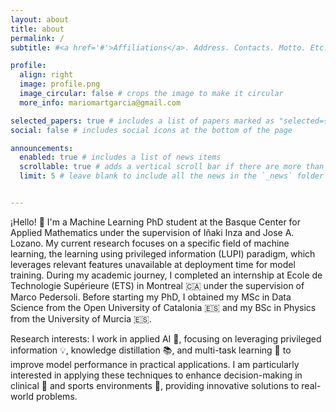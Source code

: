 ```yaml
---
layout: about
title: about
permalink: /
subtitle: #<a href='#'>Affiliations</a>. Address. Contacts. Motto. Etc.

profile:
  align: right
  image: profile.png
  image_circular: false # crops the image to make it circular
  more_info: mariomartgarcia@gmail.com

selected_papers: true # includes a list of papers marked as "selected={true}"
social: false # includes social icons at the bottom of the page

announcements:
  enabled: true # includes a list of news items
  scrollable: true # adds a vertical scroll bar if there are more than 3 news items
  limit: 5 # leave blank to include all the news in the `_news` folder


---
```



¡Hello! 👋 I'm a Machine Learning PhD student at the Basque Center for Applied Mathematics under the supervision of Iñaki Inza and Jose A. Lozano. My current research focuses on a specific field of machine learning, the learning using privileged information (LUPI) paradigm, which leverages relevant features unavailable at deployment time for model training. During my academic journey, I completed an internship at Ecole de Technologie Supérieure (ETS) in Montreal 🇨🇦 under the supervision of Marco Pedersoli. Before starting my PhD, I obtained my MSc in Data Science from the Open University of Catalonia 🇪🇸 and my BSc in Physics from the University of Murcia 🇪🇸.

Research interests: I work in applied AI 🤖, focusing on leveraging privileged information 💡, knowledge distillation 📚, and multi-task learning 🔄 to improve model performance in practical applications. I am particularly interested in applying these techniques to enhance decision-making in clinical 🏥 and sports environments 🏅, providing innovative solutions to real-world problems.
